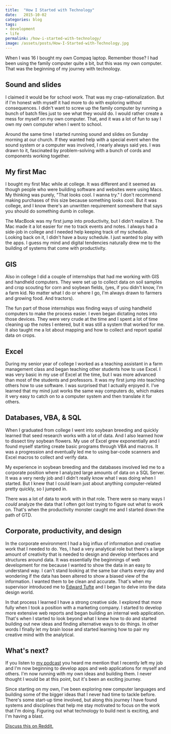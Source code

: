 ```yaml
---
title:  "How I Started with Technology"
date:   2015-10-02
categories: blog
tags:
- development
- life
permalink: /how-i-started-with-technology/
image: /assets/posts/How-I-Started-with-Technology.jpg
---
```


When I was 16 I bought my own Compaq laptop. Remember those? I had been using the family computer quite a bit, but this was my own computer. That was the beginning of my journey with technology.

<!--more-->

## Sound and slides

I claimed it would be for school work. That was my crap-rationalization. But if I'm honest with myself it had more to do with exploring without consequences. I didn't want to screw up the family computer by running a bunch of batch files just to see what they would do. I would rather create a mess for myself on my own computer. That, and it was a lot of fun to say I own my own computer when I went to school.

Around the same time I started running sound and slides on Sunday morning at our church. If they wanted help with a special event when the sound system or a computer was involved, I nearly always said yes. I was drawn to it, fascinated by problem-solving with a bunch of cords and components working together.

## My first Mac

I bought my first Mac while at college. It was different and it seemed as though people who were building software and websites were using Macs. My thinking was purely, "That looks cool. I wanna try." I don't recommend making purchases of this size because something looks cool. But it was college, and I know there's an unwritten requirement somewhere that says you should do something dumb in college.

The MacBook was my first jump into productivity, but I didn't realize it. The Mac made it a lot easier for me to track events and notes. I always had a side-job in college and I needed help keeping track of my schedule. Looking back on it, I didn't have a busy schedule. I just wanted to play with the apps. I guess my mind and digital tendencies naturally drew me to the building of systems that come with productivity.

## GIS

Also in college I did a couple of internships that had me working with GIS and handheld computers. They were set up to collect data on soil samples and crop scouting for corn and soybean fields, (yes, if you didn't know, I'm a farm kid. No matter what I do or where I go, I'm always drawn to farmers and growing food. And tractors).

The fun part of those internships was finding ways of using handheld computers to make the process easier. I even began dictating notes into those devices. They were very crude at the time and I spent a lot of time cleaning up the notes I entered, but it was still a system that worked for me. It also taught me a lot about mapping and how to collect and report spatial data on crops.

## Excel

During my senior year of college I worked as a teaching assistant in a farm management class and began teaching other students how to use Excel. I was very basic in my use of Excel at the time, but I was more advanced than most of the students and professors. It was my first jump into teaching others how to use software. I was surprised that I actually enjoyed it. I've learned that my mind just works the same way computers do, which makes it very easy to catch on to a computer system and then translate it for others.

## Databases, VBA, & SQL

When I graduated from college I went into soybean breeding and quickly learned that seed research works with a lot of data. And I also learned how to dissect tiny soybean flowers. My use of Excel grew exponentially and I found myself starting create basic programs through VBA and macros. It was a progression and eventually led me to using bar-code scanners and Excel macros to collect and verify data.

My experience in soybean breeding and the databases involved led me to a corporate position where I analyzed large amounts of data on a SQL Server. It was a very nerdy job and I didn't really know what I was doing when I started. But I knew that I could learn just about anything computer-related pretty quickly, so I jumped in.

There was a lot of data to work with in that role. There were so many ways I _could_ analyze the data that I often got lost trying to figure out what to work on. That's when the productivity monster caught me and I started down the path of GTD.

## Corporate, productivity, and design

In the corporate environment I had a big influx of information and creative work that I needed to do. Yes, I had a very analytical role but there's a large amount of creativity that is needed to design and develop interfaces and structures around data. It was essentially the beginnings of web development for me because I wanted to show the data in an easy to understand way. I can't stand looking at the same bar charts every day and wondering if the data has been altered to show a biased view of the information. I wanted them to be clean and accurate. That's when my supervisor introduced me to [Edward Tufte](http://www.edwardtufte.com/tufte/) and I began to delve into the data design world.

In that process I learned I have a strong creative side. I explored that more fully when I took a position with a marketing company. I started to develop more extensive web reports and began building an internal web application. That's when I started to look beyond what I knew how to do and started building out new ideas and finding alternative ways to do things. In other words I finally let my brain loose and started learning how to pair my creative mind with the analytical.

## What's next?

If you listen to [my podcast](http://joebuhlig.com/whaddyaknowjoe/) you heard me mention that I recently left my job and I'm now beginning to develop apps and web applications for myself and others. I'm now running with my own ideas and building them. I never thought I would be at this point, but it's been an exciting journey.

Since starting on my own, I've been exploring new computer languages and building some of the bigger ideas that I never had time to tackle before. There's some start-up time involved, but along this journey I have found systems and disciplines that help me stay motivated to focus on the work that I'm doing. Figuring out what technology to build next is exciting, and I'm having a blast.

[Discuss this on Reddit.](https://www.reddit.com/r/joebuhlig/comments/3n7p8a/how_i_started_with_technology/)